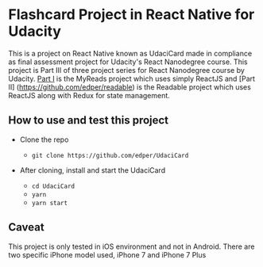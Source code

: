 # Flashcard Project in React Native for Udacity

This is a project on React Native known as UdaciCard made in compliance as final assessment project for Udacity's React Nanodegree course. This project is Part III of three project series for React Nanodegree course by Udacity. [Part I](https://github.com/edper/myreads-udacity) is the MyReads project which uses simply ReactJS and [Part II] (https://github.com/edper/readable) is the Readable project which uses ReactJS along with Redux for state management.

## How to use and test this project

* Clone the repo
    - `git clone https://github.com/edper/UdaciCard`

* After cloning, install and start the UdaciCard
    - `cd UdaciCard`
    - `yarn`
    - `yarn start`
    
## Caveat

This project is only tested in iOS environment and not in Android. There are two specific iPhone model used, iPhone 7 and iPhone 7 Plus
